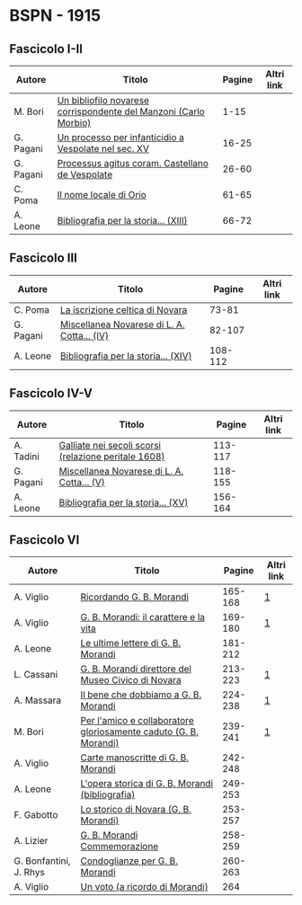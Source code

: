 # BSPN - 1915

## Fascicolo I-II

| Autore    | Titolo                                                                                                                | Pagine | Altri link |
|-----------|-----------------------------------------------------------------------------------------------------------------------|--------|------------|
| M. Bori   | [Un bibliofilo novarese corrispondente del Manzoni (Carlo Morbio)](https://en.calameo.com/read/007260735411e9ab4ae74) | 1-15   |            |
| G. Pagani | [Un processo per infanticidio a Vespolate nel sec. XV](https://en.calameo.com/read/007260735411e9ab4ae74)             | 16-25  |            |
| G. Pagani | [Processus agitus coram. Castellano de Vespolate](https://en.calameo.com/read/007260735411e9ab4ae74)                  | 26-60  |            |
| C. Poma   | [Il nome locale di Orio](https://en.calameo.com/read/007260735411e9ab4ae74)                                           | 61-65  |            |
| A. Leone  | [Bibliografia per la storia... (XIII)](https://en.calameo.com/read/007260735411e9ab4ae74)                             | 66-72  |            |

## Fascicolo III

| Autore    | Titolo                                                                                           | Pagine  | Altri link |
|-----------|--------------------------------------------------------------------------------------------------|---------|------------|
| C. Poma   | [La iscrizione celtica di Novara](https://en.calameo.com/read/007260735aeb8d4357445)             | 73-81   |            |
| G. Pagani | [Miscellanea Novarese di L. A. Cotta... (IV)](https://en.calameo.com/read/007260735aeb8d4357445) | 82-107  |            |
| A. Leone  | [Bibliografia per la storia... (XIV)](https://en.calameo.com/read/007260735aeb8d4357445)         | 108-112 |            |

## Fascicolo IV-V

| Autore    | Titolo                                                                                                    | Pagine  | Altri link |
|-----------|-----------------------------------------------------------------------------------------------------------|---------|------------|
| A. Tadini | [Galliate nei secoli scorsi (relazione peritale 1608)](https://en.calameo.com/read/0072607352380ef1d9e52) | 113-117 |            |
| G. Pagani | [Miscellanea Novarese di L. A. Cotta... (V)](https://en.calameo.com/read/0072607352380ef1d9e52)           | 118-155 |            |
| A. Leone  | [Bibliografia per la storia... (XV)](https://en.calameo.com/read/0072607352380ef1d9e52)                   | 156-164 |            |

## Fascicolo VI

| Autore                 | Titolo                                                                                                              | Pagine  | Altri link                                             |
|------------------------|---------------------------------------------------------------------------------------------------------------------|---------|--------------------------------------------------------|
| A. Viglio              | [Ricordando G. B. Morandi](http://www.ssno.it/BSPNo/1915_Viglio.pdf#page=1)                                         | 165-168 | [1](https://en.calameo.com/read/007260735accebbf56f4e) |
| A. Viglio              | [G. B. Morandi: il carattere e la vita](http://www.ssno.it/BSPNo/1915_Viglio.pdf#page=4)                            | 169-180 | [1](https://en.calameo.com/read/007260735accebbf56f4e) |
| A. Leone               | [Le ultime lettere di G. B. Morandi](https://en.calameo.com/read/007260735accebbf56f4e)                             | 181-212 |                                                        |
| L. Cassani             | [G. B. Morandi direttore del Museo Civico di Novara](http://www.ssno.it/BSPNo/1915_altri.pdf#page=1)                | 213-223 | [1](https://en.calameo.com/read/007260735accebbf56f4e) |
| A. Massara             | [Il bene che dobbiamo a G. B. Morandi](http://www.ssno.it/BSPNo/1915_altri.pdf#page=10)                             | 224-238 | [1](https://en.calameo.com/read/007260735accebbf56f4e) |
| M. Bori                | [Per l'amico e collaboratore gloriosamente caduto (G. B. Morandi)](http://www.ssno.it/BSPNo/1915_altri.pdf#page=22) | 239-241 | [1](https://en.calameo.com/read/007260735accebbf56f4e) |
| A. Viglio              | [Carte manoscritte di G. B. Morandi](https://en.calameo.com/read/007260735accebbf56f4e)                             | 242-248 |                                                        |
| A. Leone               | [L'opera storica di G. B. Morandi (bibliografia)](https://en.calameo.com/read/007260735accebbf56f4e)                | 249-253 |                                                        |
| F. Gabotto             | [Lo storico di Novara (G. B. Morandi)](https://en.calameo.com/read/007260735accebbf56f4e)                           | 253-257 |                                                        |
| A. Lizier              | [G. B. Morandi Commemorazione](https://en.calameo.com/read/007260735accebbf56f4e)                                   | 258-259 |                                                        |
| G. Bonfantini, J. Rhys | [Condoglianze per G. B. Morandi](https://en.calameo.com/read/007260735accebbf56f4e)                                 | 260-263 |                                                        |
| A. Viglio              | [Un voto (a ricordo di Morandi)](https://en.calameo.com/read/007260735accebbf56f4e)                                 | 264     |                                                        |
